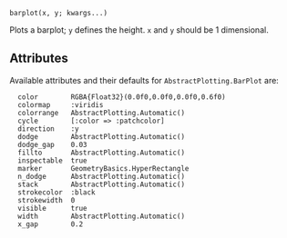 ```
barplot(x, y; kwargs...)
```

Plots a barplot; `y` defines the height.  `x` and `y` should be 1 dimensional.

## Attributes

Available attributes and their defaults for `AbstractPlotting.BarPlot` are: 

```
  color        RGBA{Float32}(0.0f0,0.0f0,0.0f0,0.6f0)
  colormap     :viridis
  colorrange   AbstractPlotting.Automatic()
  cycle        [:color => :patchcolor]
  direction    :y
  dodge        AbstractPlotting.Automatic()
  dodge_gap    0.03
  fillto       AbstractPlotting.Automatic()
  inspectable  true
  marker       GeometryBasics.HyperRectangle
  n_dodge      AbstractPlotting.Automatic()
  stack        AbstractPlotting.Automatic()
  strokecolor  :black
  strokewidth  0
  visible      true
  width        AbstractPlotting.Automatic()
  x_gap        0.2
```
